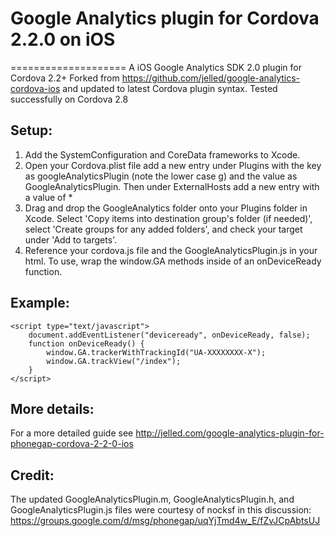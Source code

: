# Google Analytics plugin for Cordova 2.2.0 on iOS
====================
A iOS Google Analytics SDK 2.0 plugin for Cordova 2.2+ 
Forked from https://github.com/jelled/google-analytics-cordova-ios and updated to latest Cordova plugin syntax.
Tested successfully on Cordova 2.8

Setup:
---------------------
1. Add the SystemConfiguration and CoreData frameworks to Xcode.
2. Open your Cordova.plist file add a new entry under Plugins with the key as googleAnalyticsPlugin (note the lower case g) and the value as GoogleAnalyticsPlugin. Then under ExternalHosts add a new entry with a value of *
3. Drag and drop the GoogleAnalytics folder onto your Plugins folder in Xcode. Select 'Copy items into destination group's folder (if needed)', select 'Create groups for any added folders', and check your target under 'Add to targets'.
4. Reference your cordova.js file and the GoogleAnalyticsPlugin.js in your html. To use, wrap the window.GA methods inside of an onDeviceReady function.

Example:
---------------------
	<script type="text/javascript">
		document.addEventListener("deviceready", onDeviceReady, false);
		function onDeviceReady() {
			window.GA.trackerWithTrackingId("UA-XXXXXXXX-X");
			window.GA.trackView("/index");
		}
	</script>

More details:
---------------------
For a more detailed guide see http://jelled.com/google-analytics-plugin-for-phonegap-cordova-2-2-0-ios

Credit:
---------------------
The updated GoogleAnalyticsPlugin.m, GoogleAnalyticsPlugin.h, and GoogleAnalyticsPlugin.js files were courtesy of nocksf in this discussion: https://groups.google.com/d/msg/phonegap/uqYjTmd4w_E/fZvJCpAbtsUJ